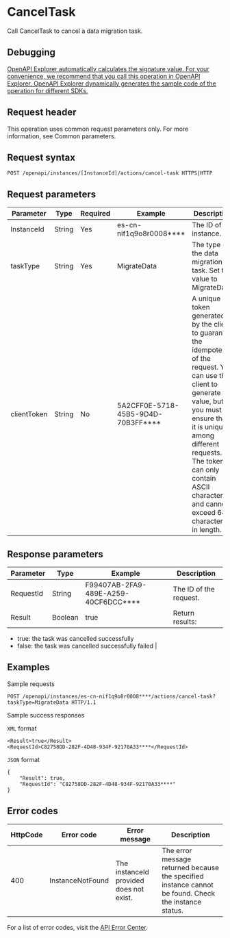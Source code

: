# CancelTask

Call CancelTask to cancel a data migration task.

## Debugging

[OpenAPI Explorer automatically calculates the signature value. For your convenience, we recommend that you call this operation in OpenAPI Explorer. OpenAPI Explorer dynamically generates the sample code of the operation for different SDKs.](https://api.aliyun.com/#product=elasticsearch&api=CancelTask&type=ROA&version=2017-06-13)

## Request header

This operation uses common request parameters only. For more information, see Common parameters.

## Request syntax

```
POST /openapi/instances/[InstanceId]/actions/cancel-task HTTPS|HTTP
```

## Request parameters

|Parameter|Type|Required|Example|Description|
|---------|----|--------|-------|-----------|
|InstanceId|String|Yes|es-cn-nif1q9o8r0008\*\*\*\*|The ID of the instance. |
|taskType|String|Yes|MigrateData|The type of the data migration task. Set the value to MigrateData. |
|clientToken|String|No|5A2CFF0E-5718-45B5-9D4D-70B3FF\*\*\*\*|A unique token generated by the client to guarantee the idempotency of the request. You can use the client to generate the value, but you must ensure that it is unique among different requests. The token can only contain ASCII characters and cannot exceed 64 characters in length. |

## Response parameters

|Parameter|Type|Example|Description|
|---------|----|-------|-----------|
|RequestId|String|F99407AB-2FA9-489E-A259-40CF6DCC\*\*\*\*|The ID of the request. |
|Result|Boolean|true|Return results:

-   true: the task was cancelled successfully
-   false: the task was cancelled successfully failed |

## Examples

Sample requests

```
POST /openapi/instances/es-cn-nif1q9o8r0008****/actions/cancel-task? taskType=MigrateData HTTP/1.1
```

Sample success responses

`XML` format

```
<Result>true</Result>
<RequestId>C82758DD-282F-4D48-934F-92170A33****</RequestId>
```

`JSON` format

```
{
    "Result": true,
    "RequestId": "C82758DD-282F-4D48-934F-92170A33****"
}
```

## Error codes

|HttpCode|Error code|Error message|Description|
|--------|----------|-------------|-----------|
|400|InstanceNotFound|The instanceId provided does not exist.|The error message returned because the specified instance cannot be found. Check the instance status.|

For a list of error codes, visit the [API Error Center](https://error-center.alibabacloud.com/status/product/elasticsearch).

